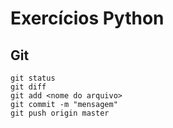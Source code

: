 # Exercícios Python

## Git
```
git status
git diff
git add <nome do arquivo>
git commit -m "mensagem"
git push origin master
```

